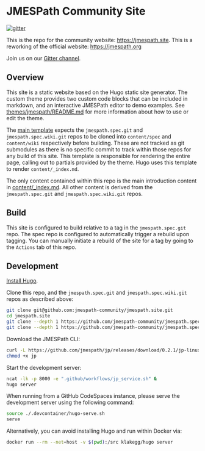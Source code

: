 # JMESPath Community Site

[![gitter](https://badges.gitter.im/Join%20Chat.svg)](https://gitter.im/jmespath/chat)

This is the repo for the community website: https://jmespath.site. This is a reworking of the official
website: https://jmespath.org

Join us on our [Gitter channel](https://gitter.im/jmespath/chat).

## Overview

This site is a static website based on the Hugo static site generator. The custom theme provides two custom code blocks that
can be included in markdown, and an interactive JMESPath editor to demo examples. 
See [themes/jmespath/README.md](themes/jmespath/README.md) for more information about how to use or edit the theme.

The [main template](layouts/index.html) expects the `jmespath.spec.git` and `jmespath.spec.wiki.git` repos to be cloned into `content/spec`
and `content/wiki` respectively before building. These are not tracked as git submodules as there is no specific commit
to track within those repos for any build of this site. This template is responsible for rendering the entire page, calling out to partials provided by the theme.
Hugo uses this template to render `content/_index.md`.

The only content contained within this repo is the main introduction content in [content/_index.md](content/_index.md).
All other content is derived from the `jmespath.spec.git` and `jmespath.spec.wiki.git` repos.

## Build

This site is configured to build relative to a tag in the `jmespath.spec.git` repo. The spec repo is configured to
automatically trigger a rebuild upon tagging. You can manually initiate a rebuild of the site for a tag by going to
the `Actions` tab of this repo.

## Development

[Install Hugo](https://gohugo.io/getting-started/installing/).

Clone this repo, and the `jmespath.spec.git` and `jmespath.spec.wiki.git` repos as described above:
```bash
git clone git@github.com:jmespath-community/jmespath.site.git
cd jmespath.site
git clone --depth 1 https://github.com/jmespath-community/jmespath.spec.git content/spec
git clone --depth 1 https://github.com/jmespath-community/jmespath.spec.wiki.git content/wiki
```

Download the JMESPath CLI:
```bash
curl -L https://github.com/jmespath/jp/releases/download/0.2.1/jp-linux-amd64 --output jp
chmod +x jp
```

Start the development server:
```bash
ncat -lk -p 8000 -e ".github/workflows/jp_service.sh" &
hugo server
```

When running from a GitHub CodeSpaces instance, please serve the development server using the following command:

```bash
source ./.devcontainer/hugo-serve.sh
serve 
```


Alternatively, you can avoid installing Hugo and run within Docker via:
```bash
docker run --rm --net=host -v $(pwd):/src klakegg/hugo server
```